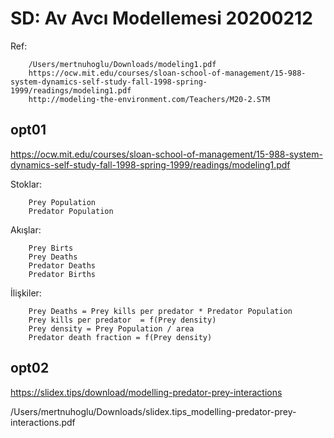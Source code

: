 
# SD: Av Avcı Modellemesi 20200212 

Ref: 

		/Users/mertnuhoglu/Downloads/modeling1.pdf
		https://ocw.mit.edu/courses/sloan-school-of-management/15-988-system-dynamics-self-study-fall-1998-spring-1999/readings/modeling1.pdf
		http://modeling-the-environment.com/Teachers/M20-2.STM

## opt01

https://ocw.mit.edu/courses/sloan-school-of-management/15-988-system-dynamics-self-study-fall-1998-spring-1999/readings/modeling1.pdf

Stoklar:

		Prey Population
		Predator Population

Akışlar:

		Prey Birts
		Prey Deaths
		Predator Deaths
		Predator Births

İlişkiler:

		Prey Deaths = Prey kills per predator * Predator Population
		Prey kills per predator  = f(Prey density)
		Prey density = Prey Population / area
		Predator death fraction = f(Prey density)


## opt02

https://slidex.tips/download/modelling-predator-prey-interactions

/Users/mertnuhoglu/Downloads/slidex.tips_modelling-predator-prey-interactions.pdf

